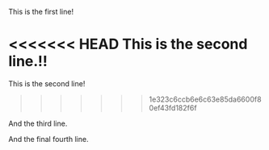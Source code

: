 This is the first line!

<<<<<<< HEAD
This is the second line.!!
=======
This is the second line!
>>>>>>> 1e323c6ccb6e6c63e85da6600f80ef43fd182f6f

And the third line.

And the final fourth line.

